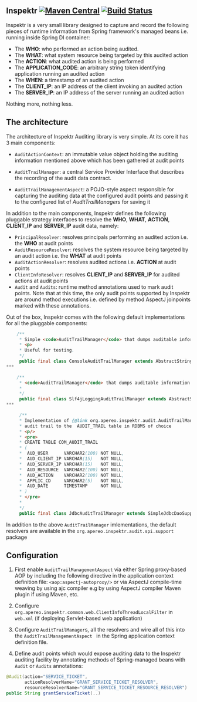 ## Inspektr [![Maven Central](https://maven-badges.herokuapp.com/maven-central/org.apereo.inspektr/inspektr/badge.svg?style=flat)](https://maven-badges.herokuapp.com/maven-central/org.apereo.inspektr/inspektr) [![Build Status](https://travis-ci.org/apereo/inspektr.png?branch=master)](https://travis-ci.org/apereo/inspektr)

Inspektr is a very small library designed to capture and record the following pieces of
runtime information from Spring framework's managed beans i.e. running inside Spring DI container:

* The **WHO**: who performed an action being audited.
* The **WHAT**: what system resource being targeted by this audited action
* The **ACTION**: what audited action is being performed
* The **APPLICATION_CODE**: an arbitrary string token identifying application running an audited action
* The **WHEN**: a timestamp of an audited action
* The **CLIENT_IP**: an IP address of the client invoking an audited action
* The **SERVER_IP**: an IP address of the server running an audited action

Nothing more, nothing less.

## The architecture

The architecture of Inspektr Auditing library is very simple. At its core it has 3 main components:

* `AuditActionContext`: an immutable value object holding the auditing information mentioned above
 which has been gathered at audit points

* `AuditTrailManager`: a central Service Provider Interface that describes the recording of the audit data contract.

* `AuditTrailManagementAspect`: a POJO-style aspect responsible for capturing the auditing data
 at the configured audit points and passing it to the configured list of *AuditTrailManagers* for saving it

In addition to the main components, Inspektr defines the following pluggable strategy interfaces to
 resolve the **WHO**, **WHAT**, **ACTION**, **CLIENT_IP** and **SERVER_IP** audit data, namely:

* `PrincipalResolver`: resolves principals performing an audited action i.e. the **WHO** at audit points
* `AuditResourceResolver`: resolves the system resource being targeted by an audit action i.e. the **WHAT** at audit points
* `AuditActionResolver`: resolves audited actions i.e. **ACTION** at audit points
* `ClientInfoResolver`: resolves **CLIENT_IP** and **SERVER_IP** for audited actions at audit points
* `Audit` and `Audits`: runtime method annotations used to mark audit points. Note that at this time,
 the only audit points supported by Inspektr are around method executions i.e. defined by method AspectJ
 joinpoints marked with these annotations.

Out of the box, Inspektr comes with the following default implementations for all the pluggable components:

```java
    /**
     * Simple <code>AuditTrailManager</code> that dumps auditable information to output stream.
     * <p>
     * Useful for testing.
     */
     public final class ConsoleAuditTrailManager extends AbstractStringAuditTrailManager { .. }
***

    /**
     * <code>AuditTrailManager</code> that dumps auditable information to a configured logger.
     * 
     */
     public final class Slf4jLoggingAuditTrailManager extends AbstractStringAuditTrailManager { .. }
***

     /**
     * Implementation of {@link org.apereo.inspektr.audit.AuditTrailManager} to persist the
     * audit trail to the  AUDIT_TRAIL table in RDBMS of choice
     * <p/>
     * <pre>
     * CREATE TABLE COM_AUDIT_TRAIL
     * (
     *  AUD_USER      VARCHAR2(100) NOT NULL,
     *  AUD_CLIENT_IP VARCHAR(15)   NOT NULL,
     *  AUD_SERVER_IP VARCHAR(15)   NOT NULL,
     *  AUD_RESOURCE  VARCHAR2(100) NOT NULL,
     *  AUD_ACTION    VARCHAR2(100) NOT NULL,
     *  APPLIC_CD     VARCHAR2(5)   NOT NULL,
     *  AUD_DATE      TIMESTAMP     NOT NULL
     * )
     * </pre>
     *
     */
     public final class JdbcAuditTrailManager extends SimpleJdbcDaoSupport implements AuditTrailManager, Cleanable { .. }
```

In addition to the above `AuditTrailManager` imlementations, the default resolvers are available in the
`org.apereo.inspektr.audit.spi.support` package

## Configuration

1. First enable `AuditTrailManagementAspect` via either Spring proxy-based AOP by including the following directive
in the application context definition file: `<aop:aspectj-autoproxy/>` or via AspectJ compile-time weaving by using
 ajc compiler e.g by using AspectJ compiler Maven plugin if using Maven, etc.

2. Configure `org.apereo.inspektr.common.web.ClientInfoThreadLocalFilter` in `web.xml` (if deploying Servlet-based web application)

3. Configure `AuditTrailManager`s, all the resolvers and wire all of this into the `AuditTrailManagementAspect
` in the Spring application context definition file. 

4. Define audit points which would expose auditing data to the Inspektr auditing facility by annotating methods
 of Spring-managed beans with `Audit` or `Audits` annotations:

```java
@Audit(action="SERVICE_TICKET",
       actionResolverName="GRANT_SERVICE_TICKET_RESOLVER",
       resourceResolverName="GRANT_SERVICE_TICKET_RESOURCE_RESOLVER")
public String grantServiceTicket(..)
```
